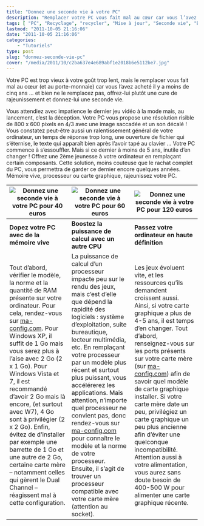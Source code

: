 ```yaml
---
title: "Donnez une seconde vie à votre PC"
description: "Remplacer votre PC vous fait mal au cœur car vous l’avez acheté il y a moins de cinq ans ... offrez-lui plutôt une seconde vie."
tags: [ "PC", "Recyclage", "recycler", "Mise à jour", "Seconde vie", "Booster" ]
lastmod: "2011-10-05 21:16:06"
date: "2011-10-05 21:16:06"
categories:
    - "Tutoriels"
type: post
slug: "donnez-seconde-vie-pc"
cover: "/media/2011/10/c2ba637e4e689abf1e2018b6e5112be7.jpg"
---
```


Votre PC est trop vieux à votre goût trop lent, mais le remplacer vous fait mal au cœur (et au porte-monnaie) car vous l’avez acheté il y a moins de cinq ans ... et bien ne le remplacez pas, offrez-lui plutôt une cure de rajeunissement et donnez-lui une seconde vie.

Vous attendiez avec impatience le dernier jeu vidéo à la mode mais, au lancement, c’est la déception. Votre PC vous propose une résolution risible de 800 x 600 pixels en 4/3 avec une image saccadée et un son décalé ! Vous constatez peut-être aussi un ralentissement général de votre ordinateur, un temps de réponse trop long, une ouverture de fichier qui s’éternise, le texte qui apparaît bien après l’avoir tapé au clavier … Votre PC commence à s’essouffler. Mais si ce dernier à moins de 5 ans, inutile d’en changer ! Offrez une 2ème jeunesse à votre ordinateur en remplaçant certain composants. Cette solution, moins couteuse que le rachat complet du PC, vous permettra de garder ce dernier encore quelques années. Mémoire vive, processeur ou carte graphique, rajeunissez votre PC.

| ![Donnez une seconde vie à votre PC pour 40 euros][1] | ![Donnez une seconde vie à votre PC pour 60 euros][2] | ![Donnez une seconde vie à votre PC pour 120 euros][3] |
| ----------------------------------------------------- | ----------------------------------------------------- | ------------------------------------------------------ |
| **Dopez votre PC avec de la mémoire vive**            | **Boostez la puissance de calcul avec un autre CPU**  | **Passez votre ordinateur en haute définition**        |
| Tout d’abord, vérifier le modèle, la norme et la quantité de RAM présente sur votre ordinateur. Pour cela, rendez-vous sur [ma-config.com](http://www.ma-config.com). Pour Windows XP, il suffit de 1 Go mais vous serez plus à l’aise avec 2 Go (2 x 1 Go). Pour Windows Vista et 7, il est recommandé d’avoir 2 Go mais là encore, (et surtout avec W7), 4 Go sont à privilégier (2 x 2 Go). Enfin, évitez de d’installer par exemple une barrette de 1 Go et une autre de 2 Go, certaine carte mère – notamment celles qui gèrent le Dual Channel – réagissent mal à cette configuration. | La puissance de calcul d’un processeur impacte peu sur le rendu des jeux, mais c’est d’elle que dépend la rapidité des logiciels : système d’exploitation, suite bureautique, lecteur multimédia, etc. En remplaçant votre processeur par un modèle plus récent et surtout plus puissant, vous accélérerez les applications. Mais attention, n’importe quel processeur ne convient pas, donc rendez-vous sur [ma-config.com](http://www.ma-config.com) pour connaître le modèle et la norme de votre processeur. Ensuite, il s’agit de trouver un processeur compatible avec votre carte mère (attention au socket). | Les jeux évoluent vite, et les ressources qu’ils demandent croissent aussi. Ainsi, si votre carte graphique a plus de 4-5 ans, il est temps d’en changer. Tout d’abord, renseignez-vous sur les ports présents sur votre carte mère (sur [ma-config.com](http://www.ma-config.com)) afin de savoir quel modèle de carte graphique installer. Si votre carte mère date un peu, privilégiez un carte graphique un peu plus ancienne afin d’éviter une quelconque incompatibilité. Attention aussi à votre alimentation, vous aurez sans doute besoin de 400-500 W pour alimenter une carte graphique récente. |

[1]: /media/2011/10/6f0ca9b3c6da345c644a71ff6c219f6f-300x169.jpg
[2]: /media/2011/10/88d3867078c472b9aed3ee2e13d2df9c-300x169.jpg
[3]: /media/2011/10/a7f677e908a07e946f17edf451552aee-300x169.jpg